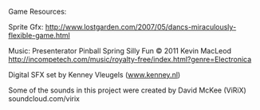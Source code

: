 
Game Resources:

Sprite Gfx:
http://www.lostgarden.com/2007/05/dancs-miraculously-flexible-game.html

Music:
Presenterator
Pinball Spring
Silly Fun
© 2011 Kevin MacLeod
http://incompetech.com/music/royalty-free/index.html?genre=Electronica

Digital SFX set by Kenney Vleugels (www.kenney.nl)

Some of the sounds in this project were created by David McKee (ViRiX)
soundcloud.com/virix
